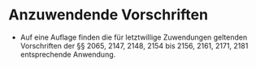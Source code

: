 # Anzuwendende Vorschriften

- Auf eine Auflage finden die für letztwillige Zuwendungen geltenden Vorschriften der §§ 2065, 2147, 2148, 2154 bis 2156, 2161, 2171, 2181 entsprechende Anwendung.

